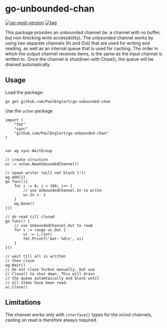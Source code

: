 # go-unbounded-chan


[![go-mod-version](https://img.shields.io/github/go-mod/go-version/PaulEnglert/go-unbounded-chan)](https://github.com/PaulEnglert/go-unbounded-chan)
[![tag](https://img.shields.io/github/v/tag/PaulEnglert/go-unbounded-chan)](https://github.com/PaulEnglert/go-unbounded-chan)



This package provides an unbounded channel (ie. a channel with no buffer, but non-blocking write accessibility). The unbounded channel works by using two separate channels (In and Out) that are used for writing and reading, as well as an internal queue that is used for caching. The order in which the output channel receives items, is the same as the input channel is written to. Once the channel is shutdown with Close(), the queue will be drained automatically.

## Usage


Load the package:

    go get github.com/PaulEnglert/go-unbounded-chan


Use the `uchan` package
    
    import (
        "fmt"
        "sync"
        "github.com/PaulEnglert/go-unbounded-chan"
    )


    var wg sync.WaitGroup

    // create structure
    uc := uchan.NewUnboundedChannel()

    // spawn writer (will not block (!))
    wg.Add(1)
    go func(){
        for i := 0; i < 100; i++ {
            // use UnboundedChannel.In to write
            uc.In <- i
        }
        wg.Done()
    }()

    // do read till closed
    go func() {
        // use UnboundedChannel.Out to read
        for v := range uc.Out {
            vi := i.(int)
            fmt.Printf('Got: %d\n', vi)
        }
    }()

    // wait till all is written
    // then close
    wg.Wait()
    // Do not close In/Out manually, but use
    // Close() to shut down. This will drain
    // the queue automtaically and block until
    // all items have been read.
    uc.Close()


## Limitations

The channel works only with `interface{}` types for the in/out channels, casting on read is therefore always required.
